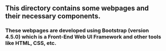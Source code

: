 ## This directory contains some webpages and their necessary components.
### These webpages are developed using Bootstrap (version 4.5.0) which is a Front-End Web UI Framework and other tools like HTML, CSS, etc.
